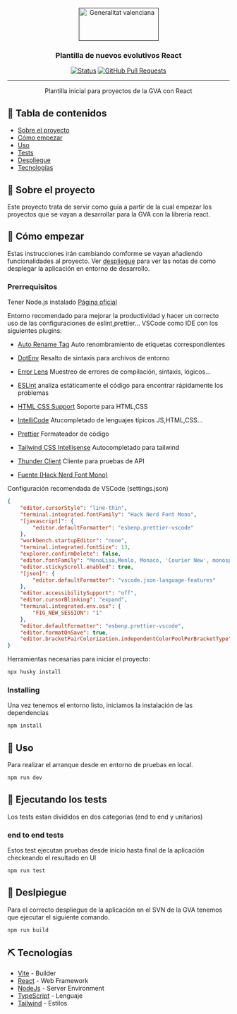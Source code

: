 <p align="center">
  <a href="" rel="noopener">
 <img width=181px height=75px src="https://www.gva.es/portal-gva61-theme/images/GVA/logo_gva.png" alt="Generalitat valenciana"></a>
</p>

<h3 align="center">Plantilla de nuevos evolutivos React</h3>

<div align="center">

[![Status](https://img.shields.io/badge/status-active-success.svg)]()
[![GitHub Pull Requests](https://img.shields.io/github/issues-pr/kylelobo/The-Documentation-Compendium.svg)](https://github.com/kylelobo/The-Documentation-Compendium/pulls)

</div>

---

<p align="center"> Plantilla inicial para proyectos de la GVA con React
    <br> 
</p>

## 📝 Tabla de contenidos

- [Sobre el proyecto](#about)
- [Cómo empezar](#getting_started)
- [Uso](#usage)
- [Tests](#tests)
- [Despliegue](#deployment)
- [Tecnologías](#built_using)

## 🧐 Sobre el proyecto <a name = "about"></a>

Este proyecto trata de servir como guía a partir de la cual empezar los proyectos que se vayan a desarrollar para la GVA con la librería react.

## 🏁 Cómo empezar <a name = "getting_started"></a>

Estas instrucciones irán cambiando comforme se vayan añadiendo funcionalidades al proyecto. Ver [despliegue](#deployment) para ver las notas de como desplegar la aplicación en entorno de desarrollo.

### Prerrequisitos

Tener Node.js instalado [Página oficial](https://nodejs.org/en/)

Entorno recomendado para mejorar la productividad y hacer un correcto uso de las configuraciones de eslint,prettier...
VSCode como IDE con los siguientes plugins:

- [Auto Rename Tag](https://marketplace.visualstudio.com/items?itemName=formulahendry.auto-rename-tag) Auto renombramiento de etiquetas correspondientes
- [DotEnv](https://marketplace.visualstudio.com/items?itemName=mikestead.dotenv) Resalto de sintaxis para archivos de entorno
- [Error Lens](https://marketplace.visualstudio.com/items?itemName=usernamehw.errorlens) Muestreo de errores de compilación, sintaxis, lógicos...
- [ESLint](https://marketplace.visualstudio.com/items?itemName=dbaeumer.vscode-eslint) analiza estáticamente el código para encontrar rápidamente los problemas
- [HTML CSS Support](https://marketplace.visualstudio.com/items?itemName=ecmel.vscode-html-css) Soporte para HTML,CSS
- [IntelliCode](https://marketplace.visualstudio.com/items?itemName=VisualStudioExptTeam.vscodeintellicode) Atucompletado de lenguajes típicos JS,HTML,CSS...
- [Prettier](https://marketplace.visualstudio.com/items?itemName=esbenp.prettier-vscode) Formateador de código
- [Tailwind CSS Intellisense](https://marketplace.visualstudio.com/items?itemName=bradlc.vscode-tailwindcss) Autocompletado para tailwind
- [Thunder Client](https://marketplace.visualstudio.com/items?itemName=rangav.vscode-thunder-client) Cliente para pruebas de API

- [Fuente (Hack Nerd Font Mono)](https://github.com/ryanoasis/nerd-fonts)

Configuración recomendada de VSCode (settings.json)

```json
{
	"editor.cursorStyle": "line-thin",
	"terminal.integrated.fontFamily": "Hack Nerd Font Mono",
	"[javascript]": {
		"editor.defaultFormatter": "esbenp.prettier-vscode"
	},
	"workbench.startupEditor": "none",
	"terminal.integrated.fontSize": 13,
	"explorer.confirmDelete": false,
	"editor.fontFamily": "MonoLisa,Menlo, Monaco, 'Courier New', monospace",
	"editor.stickyScroll.enabled": true,
	"[json]": {
		"editor.defaultFormatter": "vscode.json-language-features"
	},
	"editor.accessibilitySupport": "off",
	"editor.cursorBlinking": "expand",
	"terminal.integrated.env.osx": {
		"FIG_NEW_SESSION": "1"
	},
	"editor.defaultFormatter": "esbenp.prettier-vscode",
	"editor.formatOnSave": true,
	"editor.bracketPairColorization.independentColorPoolPerBracketType": true
}
```

Herramientas necesarias para iniciar el proyecto:

```sh
npx husky install
```

### Installing

Una vez tenemos el entorno listo, iniciamos la instalación de las dependencias

```sh
npm install
```

## 🎈 Uso <a name="usage"></a>

Para realizar el arranque desde en entorno de pruebas en local.

```sh
npm run dev
```

## 🔧 Ejecutando los tests <a name = "tests"></a>

Los tests estan divididos en dos categorias (end to end y unitarios)

### end to end tests

Estos test ejecutan pruebas desde inicio hasta final de la aplicación checkeando el resultado en UI

```sh
npm run test
```

## 🚀 Deslpiegue <a name = "deployment"></a>

Para el correcto despliegue de la aplicación en el SVN de la GVA tenemos que ejecutar el siguiente comando.

```sh
npm run build
```

## ⛏️ Tecnologías <a name = "built_using"></a>

- [Vite](https://vitejs.dev/) - Builder
- [React](https://reactjs.org/) - Web Framework
- [NodeJs](https://nodejs.org/en/) - Server Environment
- [TypeScript](https://www.typescriptlang.org/) - Lenguaje
- [Tailwind](https://tailwindcss.com/) - Estilos
